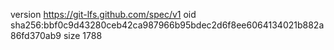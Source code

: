 version https://git-lfs.github.com/spec/v1
oid sha256:bbf0c9d43280ceb42ca987966b95bdec2d6f8ee6064134021b882a86fd370ab9
size 1788
